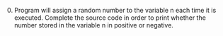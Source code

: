 0. Program will assign a random number to the variable n each time it is executed. Complete the source code in order to print whether the number stored in the variable n in positive or negative.
